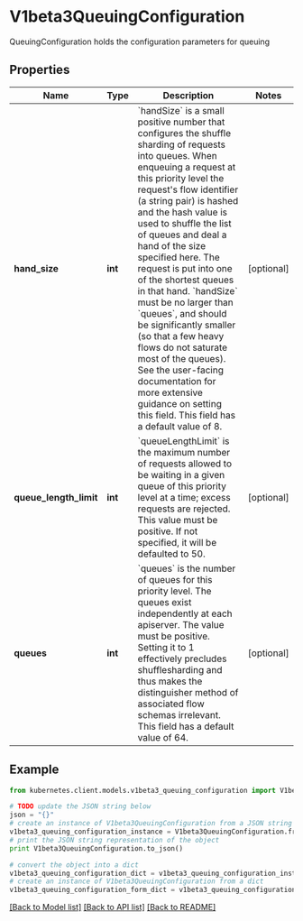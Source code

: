 # V1beta3QueuingConfiguration

QueuingConfiguration holds the configuration parameters for queuing

## Properties

Name | Type | Description | Notes
------------ | ------------- | ------------- | -------------
**hand_size** | **int** | &#x60;handSize&#x60; is a small positive number that configures the shuffle sharding of requests into queues.  When enqueuing a request at this priority level the request&#39;s flow identifier (a string pair) is hashed and the hash value is used to shuffle the list of queues and deal a hand of the size specified here.  The request is put into one of the shortest queues in that hand. &#x60;handSize&#x60; must be no larger than &#x60;queues&#x60;, and should be significantly smaller (so that a few heavy flows do not saturate most of the queues).  See the user-facing documentation for more extensive guidance on setting this field.  This field has a default value of 8. | [optional] 
**queue_length_limit** | **int** | &#x60;queueLengthLimit&#x60; is the maximum number of requests allowed to be waiting in a given queue of this priority level at a time; excess requests are rejected.  This value must be positive.  If not specified, it will be defaulted to 50. | [optional] 
**queues** | **int** | &#x60;queues&#x60; is the number of queues for this priority level. The queues exist independently at each apiserver. The value must be positive.  Setting it to 1 effectively precludes shufflesharding and thus makes the distinguisher method of associated flow schemas irrelevant.  This field has a default value of 64. | [optional] 

## Example

```python
from kubernetes.client.models.v1beta3_queuing_configuration import V1beta3QueuingConfiguration

# TODO update the JSON string below
json = "{}"
# create an instance of V1beta3QueuingConfiguration from a JSON string
v1beta3_queuing_configuration_instance = V1beta3QueuingConfiguration.from_json(json)
# print the JSON string representation of the object
print V1beta3QueuingConfiguration.to_json()

# convert the object into a dict
v1beta3_queuing_configuration_dict = v1beta3_queuing_configuration_instance.to_dict()
# create an instance of V1beta3QueuingConfiguration from a dict
v1beta3_queuing_configuration_form_dict = v1beta3_queuing_configuration.from_dict(v1beta3_queuing_configuration_dict)
```
[[Back to Model list]](../README.md#documentation-for-models) [[Back to API list]](../README.md#documentation-for-api-endpoints) [[Back to README]](../README.md)


